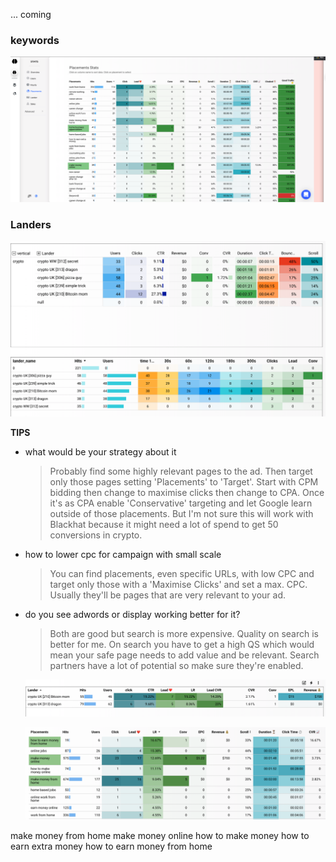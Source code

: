 ... coming

### keywords

![Screen Shot 2020-01-14 at 10.15.13 PM.png](https://raw.githubusercontent.com/blackhatflow/storage/master/2020/01/14-22-22-56-Screen%20Shot%202020-01-14%20at%2010.15.13%20PM.png)

### Landers

![Screen Shot 2020-01-14 at 10.18.50 PM.png](https://raw.githubusercontent.com/blackhatflow/storage/master/2020/01/14-22-22-59-Screen%20Shot%202020-01-14%20at%2010.18.50%20PM.png)

**TIPS**

- what would be your strategy about it
  
  > Probably find some highly relevant pages to the ad. Then target only those pages setting 'Placements' to 'Target'. Start with CPM bidding then change to maximise clicks then change to CPA. Once it's as CPA enable 'Conservative' targeting and let Google learn outside of those placements. But I'm not sure this will work with Blackhat because it might need a lot of spend to get 50 conversions in crypto.

- how to lower cpc for campaign with small scale
  
  > You can find placements, even specific URLs, with low CPC and target only those with a 'Maximise Clicks' and set a max. CPC. Usually they'll be pages that are very relevant to your ad.

- do you see adwords or display working better for it?
  
  > Both are good but search is more expensive. Quality on search is better for me. On search you have to get a high QS which would mean your safe page needs to add value and be relevant. Search partners have a lot of potential so make sure they're enabled.
  
  ![Screen Shot 2020-01-20 at 5.30.00 PM.png](https://raw.githubusercontent.com/blackhatflow/storage/master/2020/01/21-09-58-55-Screen%20Shot%202020-01-20%20at%205.30.00%20PM.png)
  
  ![Screen Shot 2020-01-20 at 8.26.06 PM.png](https://raw.githubusercontent.com/blackhatflow/storage/master/2020/01/21-09-59-42-Screen%20Shot%202020-01-20%20at%208.26.06%20PM.png)

make money from home
make money online
how to make money
how to earn extra money
how to earn money from home
